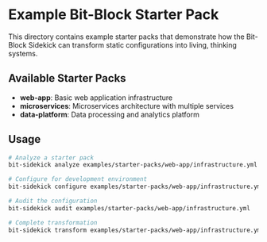 # Example Bit-Block Starter Pack

This directory contains example starter packs that demonstrate how the Bit-Block Sidekick
can transform static configurations into living, thinking systems.

## Available Starter Packs

- **web-app**: Basic web application infrastructure
- **microservices**: Microservices architecture with multiple services
- **data-platform**: Data processing and analytics platform

## Usage

```bash
# Analyze a starter pack
bit-sidekick analyze examples/starter-packs/web-app/infrastructure.yml

# Configure for development environment
bit-sidekick configure examples/starter-packs/web-app/infrastructure.yml --environment dev

# Audit the configuration
bit-sidekick audit examples/starter-packs/web-app/infrastructure.yml

# Complete transformation
bit-sidekick transform examples/starter-packs/web-app/infrastructure.yml --environment prod
```
